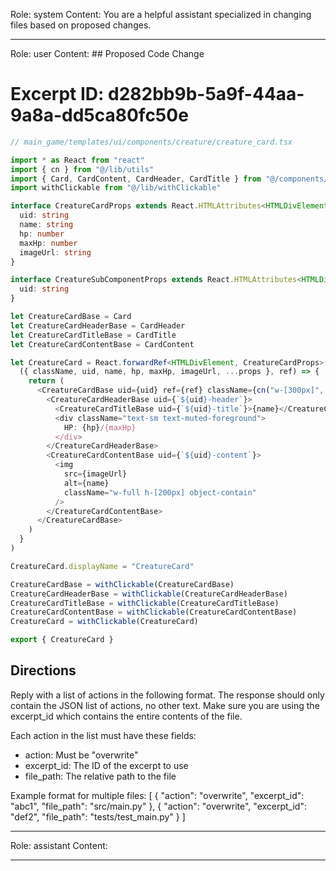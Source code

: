 Role: system
Content: You are a helpful assistant specialized in changing files based on proposed changes.
__________________
Role: user
Content: ## Proposed Code Change
# Excerpt ID: d282bb9b-5a9f-44aa-9a8a-dd5ca80fc50e
```typescript
// main_game/templates/ui/components/creature/creature_card.tsx

import * as React from "react"
import { cn } from "@/lib/utils"
import { Card, CardContent, CardHeader, CardTitle } from "@/components/ui/card"
import withClickable from "@/lib/withClickable"

interface CreatureCardProps extends React.HTMLAttributes<HTMLDivElement> {
  uid: string
  name: string
  hp: number
  maxHp: number
  imageUrl: string
}

interface CreatureSubComponentProps extends React.HTMLAttributes<HTMLDivElement> {
  uid: string
}

let CreatureCardBase = Card
let CreatureCardHeaderBase = CardHeader
let CreatureCardTitleBase = CardTitle
let CreatureCardContentBase = CardContent

let CreatureCard = React.forwardRef<HTMLDivElement, CreatureCardProps>(
  ({ className, uid, name, hp, maxHp, imageUrl, ...props }, ref) => {
    return (
      <CreatureCardBase uid={uid} ref={ref} className={cn("w-[300px]", className)} {...props}>
        <CreatureCardHeaderBase uid={`${uid}-header`}>
          <CreatureCardTitleBase uid={`${uid}-title`}>{name}</CreatureCardTitleBase>
          <div className="text-sm text-muted-foreground">
            HP: {hp}/{maxHp}
          </div>
        </CreatureCardHeaderBase>
        <CreatureCardContentBase uid={`${uid}-content`}>
          <img
            src={imageUrl}
            alt={name}
            className="w-full h-[200px] object-contain"
          />
        </CreatureCardContentBase>
      </CreatureCardBase>
    )
  }
)

CreatureCard.displayName = "CreatureCard"

CreatureCardBase = withClickable(CreatureCardBase)
CreatureCardHeaderBase = withClickable(CreatureCardHeaderBase)
CreatureCardTitleBase = withClickable(CreatureCardTitleBase)
CreatureCardContentBase = withClickable(CreatureCardContentBase)
CreatureCard = withClickable(CreatureCard)

export { CreatureCard }
```

## Directions
Reply with a list of actions in the following format. The response should only contain the JSON list of actions, no other text.
Make sure you are using the excerpt_id which contains the entire contents of the file.

Each action in the list must have these fields:
- action: Must be "overwrite"
- excerpt_id: The ID of the excerpt to use
- file_path: The relative path to the file

Example format for multiple files:
[
    {
        "action": "overwrite",
        "excerpt_id": "abc1",
        "file_path": "src/main.py"
    },
    {
        "action": "overwrite",
        "excerpt_id": "def2",
        "file_path": "tests/test_main.py"
    }
]
__________________
Role: assistant
Content: 
__________________
